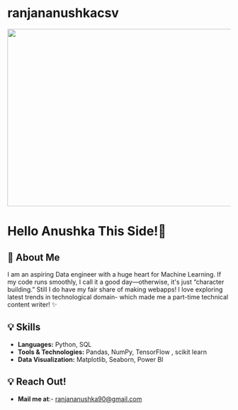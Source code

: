 # ranjananushkacsv
<img src="https://github.com/user-attachments/assets/3f82fee4-fb2e-4cf8-90eb-851449b73ab9" width="1000" height="400"/>





# Hello Anushka This Side!🦁

## 👋 About Me
I am an aspiring Data engineer with a huge heart for Machine Learning. If my code runs smoothly, I call it a good day—otherwise, it's just “character building.” Still I do have my fair share of making webapps! I love exploring latest trends in technological domain- which made me a part-time technical content writer! ✨

  
## 💡 Skills
- **Languages:** Python, SQL
- **Tools & Technologies:** Pandas, NumPy, TensorFlow , scikit learn
- **Data Visualization:** Matplotlib, Seaborn, Power BI

## 💡 Reach Out!
- **Mail me at**:- ranjananushka90@gmail.com 


<!---
ranjananushkacsv/ranjananushkacsv is a ✨ special ✨ repository because its `README.md` (this file) appears on your GitHub profile.
You can click the Preview link to take a look at your changes.
--->
